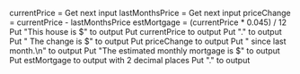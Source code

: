 currentPrice = Get next input
lastMonthsPrice = Get next input
priceChange = currentPrice - lastMonthsPrice
estMortgage = (currentPrice * 0.045) / 12
Put "This house is $" to output
Put currentPrice to output
Put "." to output
Put " The change is $" to output
Put priceChange to output
Put " since last month.\n" to output
Put "The estimated monthly mortgage is $" to output
Put estMortgage to output with 2 decimal places Put "." to output
